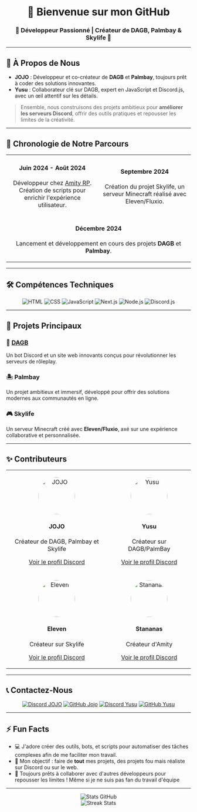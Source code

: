<h1 align="center">👋 Bienvenue sur mon GitHub</h1>
<h3 align="center">🚀 Développeur Passionné | Créateur de DAGB, Palmbay & Skylife 🚀</h3>

---

## 🌟 À Propos de Nous  

- **JOJO** : Développeur et co-créateur de **DAGB** et **Palmbay**, toujours prêt à coder des solutions innovantes.  
- **Yusu** : Collaborateur clé sur DAGB, expert en JavaScript et Discord.js, avec un œil attentif sur les détails.  

> Ensemble, nous construisons des projets ambitieux pour **améliorer les serveurs Discord**, offrir des outils pratiques et repousser les limites de la créativité.

---

## 📜 Chronologie de Notre Parcours  

<table align="center">
  <tr>
    <td align="center" width="50%">
      <h4>Juin 2024 - Août 2024</h4>
      <p>Développeur chez <a href="https://amityfr.fr" target="_blank">Amity RP</a>. Création de scripts pour enrichir l'expérience utilisateur.</p>
    </td>
    <td align="center" width="50%">
      <h4>Septembre 2024</h4>
      <p>Création du projet Skylife, un serveur Minecraft réalisé avec Eleven/Fluxio.</p>
    </td>
  </tr>
  <tr>
    <td align="center" colspan="2">
      <h4>Décembre 2024</h4>
      <p>Lancement et développement en cours des projets <b>DAGB</b> et <b>Palmbay</b>.</p>
    </td>
  </tr>
</table>

---

## 🛠️ Compétences Techniques  

<p align="center">
  <img src="https://img.shields.io/badge/HTML5-%23E34F26.svg?style=for-the-badge&logo=html5&logoColor=white" alt="HTML">
  <img src="https://img.shields.io/badge/CSS3-%231572B6.svg?style=for-the-badge&logo=css3&logoColor=white" alt="CSS">
  <img src="https://img.shields.io/badge/JavaScript-%23F7DF1E.svg?style=for-the-badge&logo=javascript&logoColor=black" alt="JavaScript">
  <img src="https://img.shields.io/badge/Next.js-%23000000.svg?style=for-the-badge&logo=next.js&logoColor=white" alt="Next.js">
  <img src="https://img.shields.io/badge/Node.js-%2343853D.svg?style=for-the-badge&logo=node.js&logoColor=white" alt="Node.js">
  <img src="https://img.shields.io/badge/Discord.js-%232C2F33.svg?style=for-the-badge&logo=discord&logoColor=blue" alt="Discord.js">
</p>

---

## 🚀 Projets Principaux  

### 🌌 [DAGB](https://dagb-roleplay.xyz)  
Un bot Discord et un site web innovants conçus pour révolutionner les serveurs de rôleplay.

### 🏝️ Palmbay  
Un projet ambitieux et immersif, développé pour offrir des solutions modernes aux communautés en ligne.

### 🎮 Skylife  
Un serveur Minecraft créé avec **Eleven/Fluxio**, axé sur une expérience collaborative et personnalisée.

---

## ✨ Contributeurs  

<table align="center">
  <tr>
    <td align="center" style="padding: 20px;">
      <img src="https://avatars.githubusercontent.com/u/170463420?v=4" alt="JOJO" style="border-radius: 50%; width: 100px; height: 100px;">
      <h4>JOJO</h4>
      <p>Créateur de DAGB, Palmbay et Skylife</p>
      <a href="https://discord.com/users/731963832418828309" target="_blank">Voir le profil Discord</a>
    </td>
    <td align="center" style="padding: 20px;">
      <img src="https://avatars.githubusercontent.com/u/141464219?v=4" alt="Yusu" style="border-radius: 50%; width: 100px; height: 100px;">
      <h4>Yusu</h4>
      <p>Créateur sur DAGB/PalmBay </p>
      <a href="https://discord.com/users/900527489695236107" target="_blank">Voir le profil Discord</a>
    </td>
  </tr>
  <tr>
    <td align="center" style="padding: 20px;">
      <img src="https://avatars.githubusercontent.com/u/173943930?v=4" alt="Eleven" style="border-radius: 50%; width: 100px; height: 100px;">
      <h4>Eleven</h4>
      <p>Créateur sur Skylife</p>
      <a href="https://discord.com/users/572498962188206091" target="_blank">Voir le profil Discord</a>
    </td>
    <td align="center" style="padding: 20px;">
      <img src="https://amityfr.fr/amity_logo.png" alt="Stananas" style="border-radius: 50%; width: 100px; height: 100px;">
      <h4>Stananas</h4>
      <p>Créateur d'Amity</p>
      <a href="https://discord.com/users/731614325558739014" target="_blank">Voir le profil Discord</a>
    </td>
  </tr>
</table>

---

## 📞 Contactez-Nous  

<p align="center">
  <a href="https://discord.com/users/731963832418828309"><img src="https://img.shields.io/badge/Discord%20JOJO-7289DA.svg?style=for-the-badge&logo=discord&logoColor=white" alt="Discord JOJO"></a>
<a href="https://github.com/Jojo150415"><img src="https://img.shields.io/badge/GitHub%20Jojo-181717.svg?style=for-the-badge&logo=github&logoColor=white" alt="GitHub Jojo"></a>
  <a href="https://discord.com/users/900527489695236107"><img src="https://img.shields.io/badge/Discord%20Yusu-7289DA.svg?style=for-the-badge&logo=discord&logoColor=white" alt="Discord Yusu"></a>
  <a href="https://github.com/YusuDiscord"><img src="https://img.shields.io/badge/GitHub%20Yusu-181717.svg?style=for-the-badge&logo=github&logoColor=white" alt="GitHub Yusu"></a>
</p>

---

## ⚡ Fun Facts  

- 💻 J'adore créer des outils, bots, et scripts pour automatiser des tâches complexes afin de me faciliter mon travail.  
- 🎯 Mon objectif : faire de **tout** mes projets, des projets fou mais réaliste sur Discord ou sur le web.  
- 🚀 Toujours prêts à collaborer avec d'autres développeurs pour repousser les limites ! Même si je ne suis pas fan du travail d'équipe

---

<p align="center">
  <img src="https://github-readme-stats.vercel.app/api?username=Jojo150415&show_icons=true&theme=radical" alt="Stats GitHub">
  <br>
  <img src="https://github-readme-streak-stats.herokuapp.com/?user=Jojo150415&theme=radical" alt="Streak Stats">
</p>
